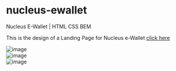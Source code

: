 # nucleus-ewallet
Nucleus E-Wallet | HTML CSS BEM

This is the design of a Landing Page for Nucleus e-Wallet [click here](https://nucleus-ewalletweb.netlify.app/)


![image](https://user-images.githubusercontent.com/92195194/236305655-7678fe1f-6e9c-4bd6-a3e8-ddfad6be4b23.png)
<br>
![image](https://user-images.githubusercontent.com/92195194/236305771-71bd51e5-01c5-4495-91c2-c8154f247db7.png)
<br>
![image](https://user-images.githubusercontent.com/92195194/236305834-bc4cbbf8-bd49-4ff7-b83a-aabc162e96c0.png)
